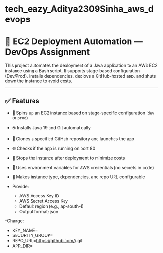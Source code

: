 # tech_eazy_Aditya2309Sinha_aws_devops

# 🚀 EC2 Deployment Automation — DevOps Assignment

This project automates the deployment of a Java application to an AWS EC2 instance using a Bash script. It supports stage-based configuration (Dev/Prod), installs dependencies, deploys a GitHub-hosted app, and shuts down the instance to avoid costs.

---

## ✅ Features

- 🔄 Spins up an EC2 instance based on stage-specific configuration (`dev` or `prod`)
- ☕ Installs Java 19 and Git automatically
- 📂 Clones a specified GitHub repository and launches the app
- 🌐 Checks if the app is running on port 80
- 💸 Stops the instance after deployment to minimize costs
- 🔐 Uses environment variables for AWS credentials (no secrets in code)
- 📁 Makes instance type, dependencies, and repo URL configurable

- Provide:

  - AWS Access Key ID
  - AWS Secret Access Key
  - Default region (e.g., ap-south-1)
  - Output format: json

-Change:
  - KEY_NAME=
  - SECURITY_GROUP=
  - REPO_URL=https://github.com/<your-username>/<your-repo>.git
  - APP_DIR=<your-repo-name>

